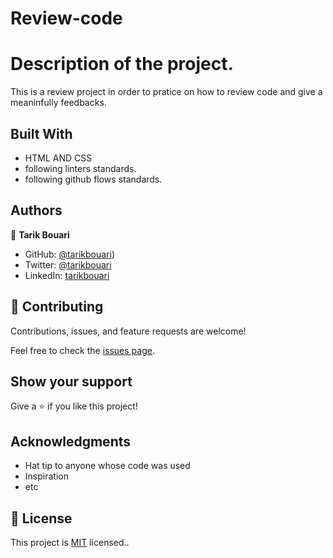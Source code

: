 
# Review-code

# Description of the project.

This is a review project in order to pratice on how to review
code and give a meaninfully feedbacks. 


## Built With

- HTML AND CSS
- following linters standards.
- following github flows standards.



## Authors

👤 **Tarik Bouari**

- GitHub: [@tarikbouari](https://github.com/tarikbouari))
- Twitter: [@tarikbouari](https://twitter.com/TarikBouari)
- LinkedIn: [tarikbouari](https://www.linkedin.com/in/tarik-bouari-44b7191a6/)



## 🤝 Contributing

Contributions, issues, and feature requests are welcome!

Feel free to check the [issues page](../../issues/).

## Show your support

Give a ⭐️ if you like this project!

## Acknowledgments

- Hat tip to anyone whose code was used
- Inspiration
- etc

## 📝 License

This project is [MIT](./MIT.md) licensed..
